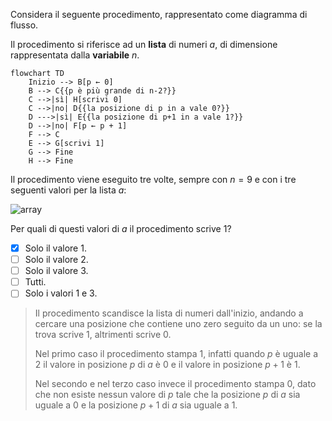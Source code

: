 Considera il seguente procedimento, rappresentato come diagramma di flusso.

Il procedimento si riferisce ad un **lista** di numeri $a$, di dimensione rappresentata dalla **variabile** $n$.

```mermaid alt=Diagramma%20di%20flusso
flowchart TD
    Inizio --> B[p ← 0]
    B --> C{{p è più grande di n-2?}}
    C -->|sì| H[scrivi 0]
    C -->|no| D{{la posizione di p in a vale 0?}}
    D --->|sì| E{{la posizione di p+1 in a vale 1?}}
    D -->|no| F[p ← p + 1]
    F --> C
    E --> G[scrivi 1]
    G --> Fine
    H --> Fine
```

Il procedimento viene eseguito tre volte, sempre con $n = 9$ e con i tre seguenti valori per la lista $a$:

![array](fig1.asy?w=650)

Per quali di questi valori di $a$ il procedimento scrive 1?

- [x] Solo il valore 1.
- [ ] Solo il valore 2.
- [ ] Solo il valore 3.
- [ ] Tutti.
- [ ] Solo i valori 1 e 3.

> Il procedimento scandisce la lista di numeri dall'inizio, andando a cercare una posizione che contiene uno zero seguito da un uno: se la trova scrive $1$, altrimenti scrive $0$.
>
> Nel primo caso il procedimento stampa $1$, infatti quando $p$ è uguale a $2$ il valore in posizione $p$ di $a$ è $0$ e il valore in posizione $p+1$ è $1$.
>
> Nel secondo e nel terzo caso invece il procedimento stampa $0$, dato che non esiste nessun valore di $p$ tale che la posizione $p$ di $a$ sia uguale a $0$ e la posizione $p+1$ di $a$ sia uguale a $1$.
